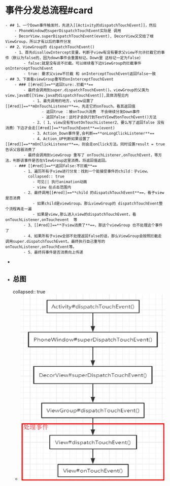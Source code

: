 # 事件分发总流程#card
	- ## 1、一个Down事件触发时，先进入[[Activity的dispatchTouchEvent]]，然后
		- PhoneWindow的superDispatchTouchEvent实际是 调用
		- DecorView.superDispatchTouchEvent(event), DecorView又交给了根ViewGroup，所以才有以后的事件分发
	- ## 2、ViewGroup的 dispatchTouchEvent()
		- 1、首先disallowIntercept变量，判断子view有没有要求父view不允许拦截它的事件（默认为false的，因为down事件会重置标记。Down里 这标记一定为false）
			- false:就是没有说不拦截。可以继续看下边ViewGroup的拦截事件onInterceptTouchEvent
			- true: 要求父view不拦截 和 onInterceptTouchEvent返回false一致
	- ## 3、下面看viewGroup重写的onInterceptTouchEvent
		- ### [[#red]]==**返回ture:.拦截**==
			- 最终会调用到super.dispatchTouchEvent()。viewGroup的父类为view.java即[[View.java的dispatchTouchEvent]],具体流程见内
				- 1、最先调用的地方，view设置了[[#red]]==**mOnTouchListener**==，先走它的onTouch。看其返回值
					- 返回true ：被onTouch消费  不会继续分发Down事件
					- 返回false：这时才会执行到TextVIew的onTouchEvent()方法
				- 2、（ 1、view没有写setOnTouchListener2、要么写了返回false 没有消费）下边才会走[[#red]]==**onTouchEvent**==(event)
				- 3、Action_Down事件里,会判断==**onLongClickListener**==
				- 4、Action_UP判断如果设置了[[#red]]==**mOnClickListener**==，则会走onClick方法。同时设置result = true 告诉父容器消费了
			- 最终会调用到viewGroup 重写了 onTouchListener,onTouchEvent，等方法，判断该事件是否在VIewGroup这里消费。将返回值返回。
		- ### [[#red]]==**返回false:不拦截**==
			- 1、遍历所有子view进行分发：找到一个能接受事件的child：子view。
			  collapsed:: true
				- 可见|| 执行animation动画
				- view 在点击范围内
			- 2、最终调用[[#red]]==**child 的dispatchTouchEvent**==，看子view是否消费
				- 如果child是viewGroup。那么viewGroup的 dispatchTouchEvent整个流程再走一遍
				- 如果是view,那么进入view的dispatchTouchEvent，看onTouchListener,onTouchevent  等
			- 3、[[#red]]==**子view消费了**==，那这个viewGroup 也不处理这个事件了
			- 4、如果所有子view全部不处理返回false的话，那么ViewGroup会按照拦截走 调用super.dispatchTouchEvent。最终执行自己重写的onTouchListener,onTouchEvent等。
			- 5、最终将事件是否消费向上传递
-
- ## 总图
  collapsed:: true
	- ![image.png](../assets/image_1691200375216_0.png)